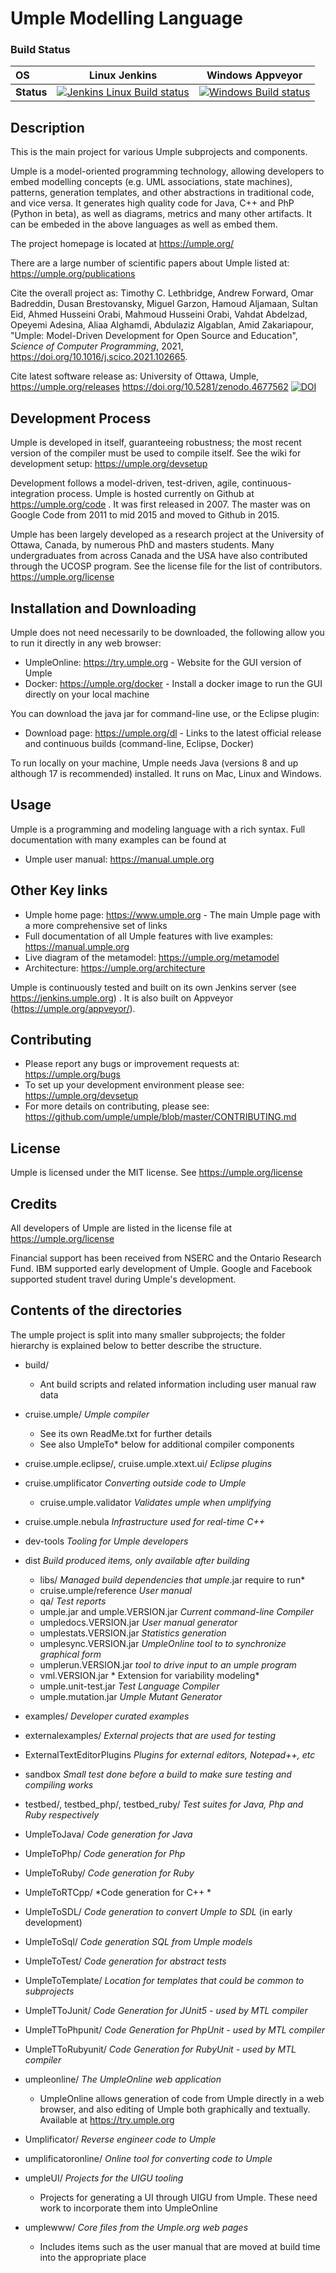 # Umple Modelling Language

### Build Status

OS         | Linux Jenkins | Windows Appveyor |  
:--------- | ------------- | ---------------- |
**Status** | [![Jenkins Linux Build status](https://jenkins.umple.org/job/Umple/lastSuccessfulBuild/badge/icon?subject=Jenkins%2FLinux&build=lastCompleted:${params.BRANCH=master})](https://jenkins.umple.org/job/Umple/lastSuccessfulBuild?subject=Jenkins%2FLinux&build=lastCompleted:${params.BRANCH=master}) | [![Windows Build status](https://ci.appveyor.com/api/projects/status/1yetvadynui7r8y6?svg=true)](https://ci.appveyor.com/project/vahdat-ab/umple/branch/master) 


## Description

This is the main project for various Umple subprojects and components.

Umple is a model-oriented programming technology, allowing developers to embed modelling concepts (e.g. UML associations, state machines), patterns, generation templates, and other abstractions in traditional code, and vice versa. It generates high quality code for Java, C++ and PhP (Python in beta), as well as diagrams, metrics and many other artifacts. It can be embeded in the above languages as well as embed them.

The project homepage is located at https://umple.org/

There are a large number of scientific papers about Umple listed at: https://umple.org/publications

Cite the overall project as: Timothy C. Lethbridge, Andrew Forward, Omar Badreddin, Dusan Brestovansky, Miguel Garzon, Hamoud Aljamaan, Sultan Eid, Ahmed Husseini Orabi, Mahmoud Husseini Orabi, Vahdat Abdelzad, Opeyemi Adesina, Aliaa Alghamdi, Abdulaziz Algablan, Amid Zakariapour,
"Umple: Model-Driven Development for Open Source and Education", _Science of Computer Programming_, 2021, https://doi.org/10.1016/j.scico.2021.102665.

Cite latest software release as: University of Ottawa, Umple, https://umple.org/releases  https://doi.org/10.5281/zenodo.4677562   [![DOI](https://zenodo.org/badge/41397174.svg)](https://zenodo.org/badge/latestdoi/41397174)

## Development Process
Umple is developed in itself, guaranteeing robustness; the most recent version of the compiler must be used to compile itself. See the wiki for development setup: https://umple.org/devsetup

Development follows a model-driven, test-driven, agile, continuous-integration process. Umple is hosted currently on Github at https://umple.org/code . It was first released in 2007. The master was on Google Code from 2011 to mid 2015 and moved to Github in 2015.

Umple has been largely developed as a research project at the University of Ottawa, Canada, by numerous PhD and masters students. Many undergraduates from across Canada and the USA have also contributed through the UCOSP program. See the license file for the list of contributors. https://umple.org/license

## Installation and Downloading

Umple does not need necessarily to be downloaded, the following allow you to run it directly in any web browser:

  * UmpleOnline: https://try.umple.org - Website for the GUI version of Umple 
  * Docker: https://umple.org/docker - Install a docker image to run the GUI directly on your local machine

You can download the java jar for command-line use, or the Eclipse plugin:

  * Download page: https://umple.org/dl    - Links to the latest official release and continuous builds (command-line, Eclipse, Docker)
  
To run locally on your machine, Umple needs Java (versions 8 and up although 17 is recommended) installed. It runs on Mac, Linux and Windows.
  
## Usage

Umple is a programming and modeling language with a rich syntax. Full documentation with many examples can be found at 

  * Umple user manual: https://manual.umple.org 

## Other Key links

  * Umple home page: https://www.umple.org  - The main Umple page with a more comprehensive set of links
  * Full documentation of all Umple features with live examples: https://manual.umple.org
  * Live diagram of the metamodel: https://umple.org/metamodel
  * Architecture: https://umple.org/architecture

Umple is continuously tested and built on its own Jenkins server (see https://jenkins.umple.org) . It is also built on Appveyor (https://umple.org/appveyor/).

## Contributing

  * Please report any bugs or improvement requests at: https://umple.org/bugs
  * To set up your development environment please see: https://umple.org/devsetup
  * For more details on contributing, please see: https://github.com/umple/umple/blob/master/CONTRIBUTING.md

## License

Umple is licensed under the MIT license. See https://umple.org/license

## Credits

All developers of Umple are listed in the license file at https://umple.org/license

Financial support has been received from NSERC and the Ontario Research Fund. IBM supported early development of Umple. Google and Facebook supported student travel during Umple's development. 

## Contents of the directories

The umple project is split into many smaller subprojects; the folder hierarchy is explained below to better describe the structure.

* build/
  * Ant build scripts and related information including user manual raw data

* cruise.umple/ *Umple compiler*
  * See its own ReadMe.txt for further details
  * See also UmpleTo* below for additional compiler components
       
* cruise.umple.eclipse/, cruise.umple.xtext.ui/ *Eclipse plugins*

* cruise.umplificator *Converting outside code to Umple*
  * cruise.umple.validator *Validates umple when umplifying*

* cruise.umple.nebula *Infrastructure used for real-time C++*

* dev-tools *Tooling for Umple developers*
       
* dist *Build produced items, only available after building*
  * libs/ *Managed build dependencies that umple*.jar require to run* 
  * cruise.umple/reference *User manual* 
  * qa/ *Test reports* 
  * umple.jar and umple.VERSION.jar  *Current command-line Compiler* 
  * umpledocs.VERSION.jar *User manual generator*
  * umplestats.VERSION.jar *Statistics generation*
  * umplesync.VERSION.jar *UmpleOnline tool to to synchronize graphical form*
  * umplerun.VERSION.jar *tool to drive input to an umple program*
  * vml.VERSION.jar * Extension for variability modeling*
  * umple.unit-test.jar *Test Language Compiler*
  * umple.mutation.jar *Umple Mutant Generator*

* examples/ *Developer curated examples*
* externalexamples/ *External projects that are used for testing*

* ExternalTextEditorPlugins *Plugins for external editors, Notepad++, etc*

* sandbox *Small test done before a build to make sure testing and compiling works*

* testbed/, testbed_php/, testbed_ruby/ *Test suites for Java, Php and Ruby respectively*
* UmpleToJava/ *Code generation for Java*
* UmpleToPhp/ *Code generation for Php*
* UmpleToRuby/ *Code generation for Ruby*
* UmpleToRTCpp/ *Code generation for C++ *
* UmpleToSDL/ *Code generation to convert Umple to SDL* (in early development)
* UmpleToSql/ *Code generation SQL from Umple models*
* UmpleToTest/ *Code generation for abstract tests*
* UmpleToTemplate/ *Location for templates that could be common to subprojects*
* UmpleTToJunit/ *Code Generation for JUnit5 - used by MTL compiler*
* UmpleTToPhpunit/ *Code Generation for PhpUnit - used by MTL compiler*
* UmpleTToRubyunit/ *Code Generation for RubyUnit - used by MTL compiler*
* umpleonline/ *The UmpleOnline web application*
  * UmpleOnline allows generation of code from Umple directly in a web browser, and also editing of Umple both graphically and textually. Available at https://try.umple.org

 
* Umplificator/ *Reverse engineer code to Umple*
* umplificatoronline/ *Online tool for converting code to Umple*

* umpleUI/ *Projects for the UIGU tooling*
  * Projects for generating a UI through UIGU from Umple. These need work to incorporate them into UmpleOnline
        
* umplewww/ *Core files from the Umple.org web pages*
  * Includes items such as the user manual that are moved at build time into the appropriate place
